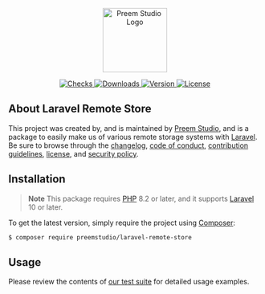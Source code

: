 <p align="center">
    <a href="https://preem.studio" target="_blank">
        <img src="https://raw.githubusercontent.com/PreemStudio/assets/main/logo-text.svg" width="128" alt="Preem Studio Logo" />
    </a>
</p>

<p align="center">
    <a href="https://github.com/PreemStudio/laravel-remote-store/actions">
        <img src="https://badge.sh/github/check-runs/PreemStudio/laravel-remote-store" alt="Checks" />
    </a>
    <a href="https://packagist.org/packages/preemstudio/laravel-remote-store">
        <img src="https://badge.sh/packagist/downloads/PreemStudio/laravel-remote-store" alt="Downloads" />
    </a>
    <a href="https://packagist.org/packages/preemstudio/laravel-remote-store">
        <img src="https://badge.sh/packagist/version/PreemStudio/laravel-remote-store" alt="Version" />
    </a>
    <a href="https://packagist.org/packages/preemstudio/laravel-remote-store">
        <img src="https://badge.sh/packagist/license/PreemStudio/laravel-remote-store" alt="License" />
    </a>
</p>

## About Laravel Remote Store

This project was created by, and is maintained by [Preem Studio](https://github.com/PreemStudio), and is a package to easily make us of various remote storage systems with [Laravel](https://laravel.com/). Be sure to browse through the [changelog](CHANGELOG.md), [code of conduct](.github/CODE_OF_CONDUCT.md), [contribution guidelines](.github/CONTRIBUTING.md), [license](LICENSE), and [security policy](.github/SECURITY.md).

## Installation

> **Note**
> This package requires [PHP](https://www.php.net/) 8.2 or later, and it supports [Laravel](https://laravel.com/) 10 or later.

To get the latest version, simply require the project using [Composer](https://getcomposer.org/):

```bash
$ composer require preemstudio/laravel-remote-store
```

## Usage

Please review the contents of [our test suite](/tests) for detailed usage examples.
